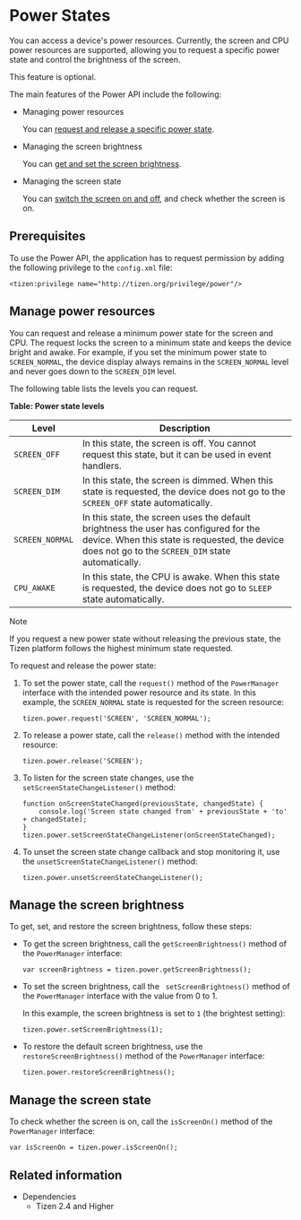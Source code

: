 # Power States

You can access a device's power resources. Currently, the screen and CPU power resources are supported, allowing you to request a specific power state and control the brightness of the screen.

This feature is optional.

The main features of the Power API include the following:

- Managing power resources

  You can [request and release a specific power state](#manage-power-resources).

- Managing the screen brightness

  You can [get and set the screen brightness](#manage-the-screen-brightness).

- Managing the screen state

  You can [switch the screen on and off](#manage-the-screen-state), and check whether the screen is on.

## Prerequisites

To use the Power API, the application has to request permission by adding the following privilege to the `config.xml` file:

```
<tizen:privilege name="http://tizen.org/privilege/power"/>
```

## Manage power resources

You can request and release a minimum power state for the screen and CPU. The request locks the screen to a minimum state and keeps the device bright and awake. For example, if you set the minimum power state to `SCREEN_NORMAL`, the device display always remains in the `SCREEN_NORMAL` level and never goes down to the `SCREEN_DIM` level.

The following table lists the levels you can request.

**Table: Power state levels**

| Level           | Description                              |
| --------------- | ---------------------------------------- |
| `SCREEN_OFF`    | In this state, the screen is off. You cannot request this state, but it can be used in event handlers. |
| `SCREEN_DIM`    | In this state, the screen is dimmed. When this state is requested, the device does not go to the `SCREEN_OFF` state automatically. |
| `SCREEN_NORMAL` | In this state, the screen uses the default brightness the user has configured for the device. When this state is requested, the device does not go to the `SCREEN_DIM` state automatically. |
| `CPU_AWAKE`     | In this state, the CPU is awake. When this state is requested, the device does not go to `SLEEP` state automatically. |

> [!NOTE]
> If you request a new power state without releasing the previous state, the Tizen platform follows the highest minimum state requested.

To request and release the power state:

1. To set the power state, call the `request()` method of the `PowerManager` interface with the intended power resource and its state. In this example, the `SCREEN_NORMAL` state is requested for the screen resource:

   ```
   tizen.power.request('SCREEN', 'SCREEN_NORMAL');
   ```

2. To release a power state, call the `release()` method with the intended resource:

   ```
   tizen.power.release('SCREEN');
   ```

3. To listen for the screen state changes, use the `setScreenStateChangeListener()` method:

   ```
   function onScreenStateChanged(previousState, changedState) {
       console.log('Screen state changed from' + previousState + 'to' + changedState);
   }
   tizen.power.setScreenStateChangeListener(onScreenStateChanged);
   ```

4. To unset the screen state change callback and stop monitoring it, use the `unsetScreenStateChangeListener()` method:

   ```
   tizen.power.unsetScreenStateChangeListener();
   ```

## Manage the screen brightness

To get, set, and restore the screen brightness, follow these steps:

- To get the screen brightness, call the `getScreenBrightness()` method of the `PowerManager` interface:

  ```
  var screenBrightness = tizen.power.getScreenBrightness();
  ```

- To set the screen brightness, call the ` setScreenBrightness()` method of   the `PowerManager` interface with the value from 0 to 1.

  In this example, the screen brightness is set to `1` (the brightest setting):

  ```
  tizen.power.setScreenBrightness(1);
  ```

- To restore the default screen brightness, use the `restoreScreenBrightness()` method of the `PowerManager` interface:

  ```
  tizen.power.restoreScreenBrightness();
  ```

## Manage the screen state

To check whether the screen is on, call the `isScreenOn()` method of the `PowerManager` interface:

```
var isScreenOn = tizen.power.isScreenOn();
```

## Related information
* Dependencies
  - Tizen 2.4 and Higher

